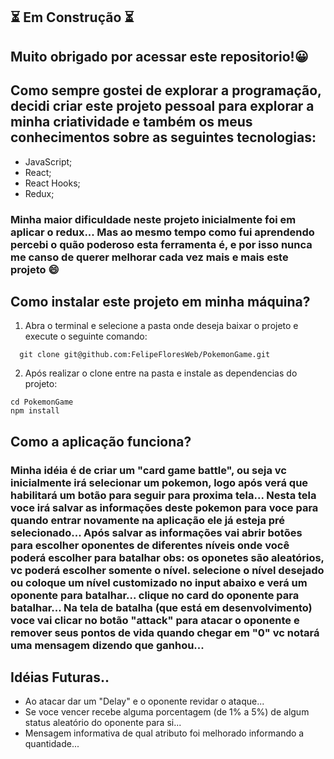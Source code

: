 ## 	:hourglass_flowing_sand: Em Construção :hourglass_flowing_sand:
## Muito obrigado por acessar este repositorio!:grinning:
## Como sempre gostei de explorar a programação, decidi criar este projeto pessoal para explorar a minha criatividade e também os meus conhecimentos sobre as seguintes tecnologias:
- JavaScript;
- React;
- React Hooks;
- Redux;

### Minha maior dificuldade neste projeto inicialmente foi em aplicar o redux... Mas ao mesmo tempo como fui aprendendo percebi o quão poderoso esta ferramenta é, e por isso nunca me canso de querer melhorar cada vez mais e mais este projeto 😄


## Como instalar este projeto em minha máquina?

1. Abra o terminal e selecione a pasta onde deseja baixar o projeto e execute o seguinte comando:
```  
  git clone git@github.com:FelipeFloresWeb/PokemonGame.git
```

2. Após realizar o clone entre na pasta e instale as dependencias do projeto:
```
cd PokemonGame
npm install
```

## Como a aplicação funciona?
### Minha idéia é de criar um "card game battle", ou seja vc inicialmente irá selecionar um pokemon, logo após verá que habilitará um botão para seguir para proxima tela... Nesta tela voce irá salvar as informações deste pokemon para voce para quando entrar novamente na aplicação ele já esteja pré selecionado... Após salvar as informações vai abrir botões para escolher oponentes de diferentes níveis onde você poderá escolher para batalhar obs: os oponetes são aleatórios, vc poderá escolher somente o nível. selecione o nível desejado ou coloque um nível customizado no input abaixo e verá um oponente para batalhar... clique no card do oponente para batalhar... Na tela de batalha (que está em desenvolvimento) voce vai clicar no botão "attack" para atacar o oponente e remover seus pontos de vida quando chegar em "0" vc notará uma mensagem dizendo que ganhou...


## Idéias Futuras..
* Ao atacar dar um "Delay" e o oponente revidar o ataque...
* Se voce vencer recebe alguma porcentagem (de 1% a 5%) de algum status aleatório do oponente para si...
* Mensagem informativa de qual atributo foi melhorado informando a quantidade...
